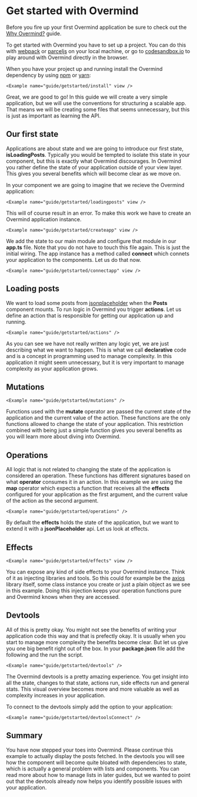 # Get started with Overmind

Before you fire up your first Overmind application be sure to check out the [Why Overmind?]() guide.

To get started with Overmind you have to set up a project. You can do this with [webpack]() or [parceljs]() on your local machine, or go to [codesandbox.io]() to play around with Overmind directly in the browser.

When you have your project up and running install the Overmind dependency by using [npm]() or [yarn]():

```marksy
<Example name="guide/getstarted/install" view />
```

Great, we are good to go! In this guide we will create a very simple application, but we will use the conventions for structuring a scalable app. That means we will be creating some files that seems unnecessary, but this is just as important as learning the API.

## Our first state

Applications are about state and we are going to introduce our first state, **isLoadingPosts**. Typically you would be tempted to isolate this state in your component, but this is exactly what Overmind discourages. In Overmind you rather define the state of your application outside of your view layer. This gives you several benefits which will become clear as we move on.

In your component we are going to imagine that we recieve the Overmind application:

```marksy
<Example name="guide/getstarted/loadingposts" view />
```

This will of course result in an error. To make this work we have to create an Overmind application instance.

```marksy
<Example name="guide/getstarted/createapp" view />
```

We add the state to our main module and configure that module in our **app.ts** file. Note that you do not have to touch this file again. This is just the initial wiring. The app instance has a method called **connect** which connets your application to the components. Let us do that now.

```marksy
<Example name="guide/getstarted/connectapp" view />
```

## Loading posts

We want to load some posts from [jsonplaceholder]() when the **Posts** component mounts. To run logic in Overmind you trigger **actions**. Let us define an action that is responsible for getting our application up and running.

```marksy
<Example name="guide/getstarted/actions" />
```

As you can see we have not really written any logic yet, we are just describing what we want to happen. This is what we call **declarative** code and is a concept in programming used to manage complexity. In this application it might seem unnecessary, but it is very important to manage complexity as your application grows.

## Mutations

```marksy
<Example name="guide/getstarted/mutations" />
```

Functions used with the **mutate** operator are passed the current state of the application and the current value of the action. These functions are the only functions allowed to change the state of your application. This restriction combined with being just a simple function gives you several benefits as you will learn more about diving into Overmind.

## Operations

All logic that is not related to changing the state of the application is considered an operation. These functions has different signatures based on what **operator** consumes it in an action. In this example we are using the **map** operator which expects a function that receives all the **effects** configured for your application as the first argument, and the current value of the action as the second argument.

```marksy
<Example name="guide/getstarted/operations" />
```

By default the **effects** holds the state of the application, but we want to extend it with a **jsonPlaceholder** api. Let us look at effects.

## Effects

```marksy
<Example name="guide/getstarted/effects" view />
```

You can expose any kind of side effects to your Overmind instance. Think of it as injecting libraries and tools. So this could for example be the [axios]() library itself, some class instance you create or just a plain object as we see in this example. Doing this injection keeps your operation functions pure and Overmind knows when they are accessed.

## Devtools

All of this is pretty okay. You might not see the benefits of writing your application code this way and that is prefectly okay. It is usually when you start to manage more complexity the benefits become clear. But let us give you one big benefit right out of the box. In your **package.json** file add the following and the run the script.

```marksy
<Example name="guide/getstarted/devtools" />
```

The Overmind devtools is a pretty amazing experience. You get insight into all the state, changes to that state, actions run, side effects run and general stats. This visual overview becomes more and more valuable as well as complexity increases in your application. 

To connect to the devtools simply add the option to your application:

```marksy
<Example name="guide/getstarted/devtoolsConnect" />
```

## Summary

You have now stepped your toes into Overmind. Please continue this example to actually display the posts fetched. In the devtools you will see how the component will become quite bloated with dependencies to state, which is actually a general problem with lists and components. You can read more about how to manage lists in later guides, but we wanted to point out that the devtools already now helps you identify possible issues with your application.